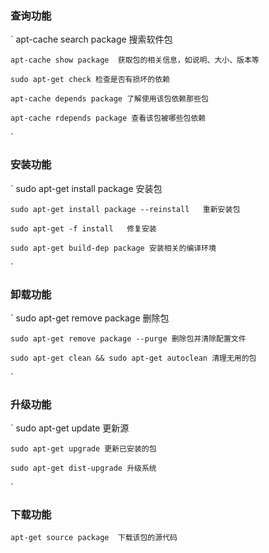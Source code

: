 ### 查询功能

`
	apt-cache search package 搜索软件包

	apt-cache show package  获取包的相关信息，如说明、大小、版本等

	sudo apt-get check 检查是否有损坏的依赖

	apt-cache depends package 了解使用该包依赖那些包

	apt-cache rdepends package 查看该包被哪些包依赖
`

### 安装功能

`
	sudo apt-get install package 安装包

	sudo apt-get install package --reinstall   重新安装包

	sudo apt-get -f install   修复安装

	sudo apt-get build-dep package 安装相关的编译环境
`

### 卸载功能

`
	sudo apt-get remove package 删除包

	sudo apt-get remove package --purge 删除包并清除配置文件
	 
	sudo apt-get clean && sudo apt-get autoclean 清理无用的包
`

### 升级功能

`
	sudo apt-get update  更新源

	sudo apt-get upgrade 更新已安装的包

	sudo apt-get dist-upgrade 升级系统
`

### 下载功能

`
	apt-get source package  下载该包的源代码
`
